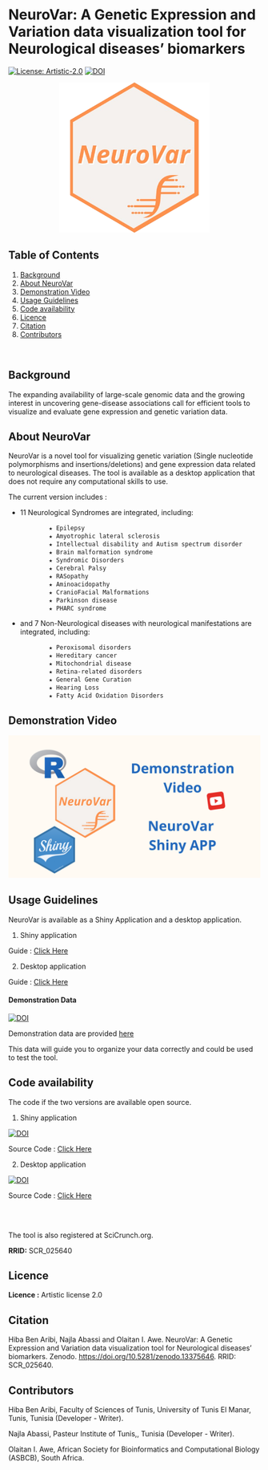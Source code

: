 # NeuroVar: A Genetic Expression and Variation data visualization tool for Neurological diseases’ biomarkers

[![License: Artistic-2.0](https://img.shields.io/badge/License-Artistic_2.0-0298c3.svg)](https://opensource.org/licenses/Artistic-2.0)
[![DOI](https://zenodo.org/badge/DOI/10.5281/zenodo.13375646.svg)](https://doi.org/10.5281/zenodo.13375646)


<p align="center">
  <img src="https://github.com/omicscodeathon/neurovar/blob/main/assests/neurovar-logo.png?raw=true" alt="neurovar logo" width="300"  />
</p>

## Table of Contents
1. [Background](#Background)
2. [About NeuroVar](#About-NeuroVar)
3. [Demonstration Video](#Demonstration_Video)
4. [Usage Guidelines](#Usage_Guidelines)
5. [Code availability](#Code_availability)
6. [Licence](#Licence)
8. [Citation](#Citation)
9. [Contributors](#Contributors)
<br>

## Background

The expanding availability of large-scale genomic data and the growing interest in uncovering gene-disease associations call for efficient tools to visualize and evaluate gene expression and genetic variation data.  

## About NeuroVar
NeuroVar is a novel tool for visualizing genetic variation (Single nucleotide polymorphisms and insertions/deletions) and gene expression data related to neurological diseases. The tool is available as a desktop application that does not require any computational skills to use.

The current version includes :

* 11 Neurological Syndromes are integrated, including:

              ★ Epilepsy 
              ★ Amyotrophic lateral sclerosis 
              ★ Intellectual disability and Autism spectrum disorder 
              ★ Brain malformation syndrome 
              ★ Syndromic Disorders 
              ★ Cerebral Palsy 
              ★ RASopathy 
              ★ Aminoacidopathy 
              ★ CranioFacial Malformations 
              ★ Parkinson disease 
              ★ PHARC syndrome 

* and 7 Non-Neurological diseases with neurological manifestations are integrated, including:

              ★ Peroxisomal disorders  
              ★ Hereditary cancer 
              ★ Mitochondrial disease 
              ★ Retina-related disorders 
              ★ General Gene Curation
              ★ Hearing Loss 
              ★ Fatty Acid Oxidation Disorders

## Demonstration Video

<p align="center">
  <a href="https://www.youtube.com/watch?v=cYZ8WOvabJs">
    <img src="https://github.com/omicscodeathon/neurovar/blob/main/assests/neurovar_yt.png?raw=true" alt="neurovar" width="700" />
  </a>
</p>

## Usage Guidelines

NeuroVar is available as a Shiny Application and a desktop application.

1. Shiny application

Guide :  [Click Here](https://github.com/omicscodeathon/neurovar/edit/main/NeuroVar_Shiny_Application)     
 
2. Desktop application

Guide :  [Click Here](https://github.com/omicscodeathon/neurovar/tree/main/NeuroVar_Desktop_Application)      

#### Demonstration Data 

[![DOI](https://zenodo.org/badge/DOI/10.5281/zenodo.13375590.svg)](https://doi.org/10.5281/zenodo.13375590)

Demonstration data are provided [here](https://github.com/omicscodeathon/neurovar/blob/main/demonstration_data.rar)

This data will guide you to organize your data correctly and could be used to test the tool.

## Code availability

The code if the two versions are available open source.

1. Shiny application
   
[![DOI](https://zenodo.org/badge/DOI/10.5281/zenodo.13375492.svg)](https://doi.org/10.5281/zenodo.13375492)


Source Code :  [Click Here](https://github.com/omicscodeathon/neurovar/tree/main/NeuroVar_Shiny_Application/NeurVar_Shiny)     
 
2. Desktop application

[![DOI](https://zenodo.org/badge/DOI/10.5281/zenodo.13375578.svg)](https://doi.org/10.5281/zenodo.13375578)

Source Code :  [Click Here](https://github.com/omicscodeathon/neurovar/blob/main/NeuroVar_Desktop_Application/NeuroVar_app.py)    

<br>
<br>

The tool is also registered at SciCrunch.org. 
 
**RRID:** SCR_025640


## Licence
**Licence :** Artistic license 2.0 


## Citation

Hiba Ben Aribi, Najla Abassi and Olaitan I. Awe. NeuroVar: A Genetic Expression and Variation data visualization tool for Neurological diseases’ biomarkers. Zenodo. https://doi.org/10.5281/zenodo.13375646.  RRID: SCR_025640. 



## Contributors

Hiba Ben Aribi,  Faculty of Sciences of Tunis, University of Tunis El Manar, Tunis, Tunisia  (Developer - Writer).

Najla Abassi, Pasteur Institute of Tunis,, Tunisia  (Developer - Writer).

Olaitan I. Awe, African Society for Bioinformatics and Computational Biology (ASBCB), South Africa.
